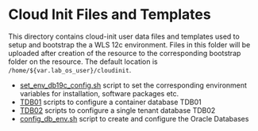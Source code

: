 # Cloud Init Files and Templates

This directory contains cloud-init user data files and templates used to setup
and bootstrap the a WLS 12c environment. Files in this folder will be uploaded
after creation of the resource to the corresponding bootstrap folder on the resource.
The default location is `/home/${var.lab_os_user}/cloudinit`.

- [set_env_db19c_config.sh](set_env_db19c_config.sh) script to set the
  corresponding environment variables for installation, software packages etc.
- [TDB01](TDB01) scripts to configure a container database TDB01
- [TDB02](TDB02) scripts to configure a single tenant database TDB02
- [config_db_env.sh](config_db_env.sh) script to create and configure the Oracle
  Databases
